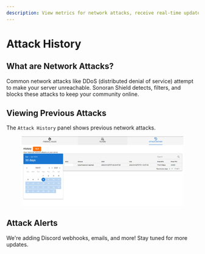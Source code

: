 ```yaml
---
description: View metrics for network attacks, receive real-time updates, and more!
---
```


# Attack History

## What are Network Attacks?

Common network attacks like DDoS (distributed denial of service) attempt to make your server unreachable. Sonoran Shield detects, filters, and blocks these attacks to keep your community online.

## Viewing Previous Attacks

The `Attack History` panel shows previous network attacks.

<figure><img src="../../.gitbook/assets/image (116).png" alt=""><figcaption></figcaption></figure>

## Attack Alerts

We're adding Discord webhooks, emails, and more! Stay tuned for more updates.
